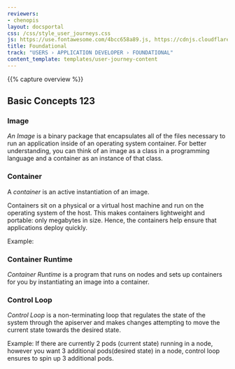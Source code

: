 ```yaml
---
reviewers:
- chenopis
layout: docsportal
css: /css/style_user_journeys.css
js: https://use.fontawesome.com/4bcc658a89.js, https://cdnjs.cloudflare.com/ajax/libs/prefixfree/1.0.7/prefixfree.min.js, https://cloud.google.com/js/embed.min.js
title: Foundational
track: "USERS › APPLICATION DEVELOPER › FOUNDATIONAL"
content_template: templates/user-journey-content
---
```

<div id="terminal_simulator"
  data-embed="kt-app"
  data-url="https://www.gstatic.com/cloud-site-ux/kubernetes-terminal.min.html">
</div>
{{% capture overview %}}


## Basic Concepts 123

### Image

_An Image_ is a binary package that encapsulates all of the files necessary to run an application inside of an operating system container.<!---We need to cite this-->
For better understanding, you can think of an image as a class in a programming language and a container as an instance of that class.

### Container

A _container_ is an active instantiation of an image.

Containers sit on a physical or a virtual host machine and run on the operating system of the host. This makes containers lightweight and portable: only megabytes in size. Hence, the containers help ensure that applications deploy quickly.

Example:


### Container Runtime

_Container Runtime_ is a program that runs on nodes <!---have a pop up explaining node--> and sets up containers for you by instantiating an image into a container.


### Control Loop

_Control Loop_ is a non-terminating loop that regulates the state of the system through the apiserver and makes changes attempting to move the current state towards the desired state.

Example: If there are currently 2 pods (current state) running in a node, however you want 3 additional pods(desired state) in a node, control loop ensures to spin up 3 additional pods.
